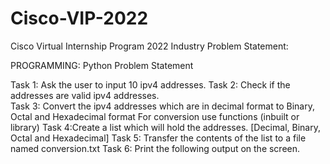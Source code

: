 # Cisco-VIP-2022

Cisco Virtual Internship Program 2022 Industry Problem Statement: 

PROGRAMMING: Python Problem Statement  

Task 1: Ask the user to input 10 ipv4 addresses. 
Task 2: Check if the addresses are valid ipv4 addresses.  
Task 3: Convert the ipv4 addresses which are in decimal format to Binary, Octal and Hexadecimal format For conversion use functions (inbuilt or library) 
Task 4:Create a list which will hold the addresses. [Decimal, Binary, Octal and Hexadecimal] 
Task 5: Transfer the contents of the list to a file named conversion.txt 
Task 6: Print the following output on the screen.
